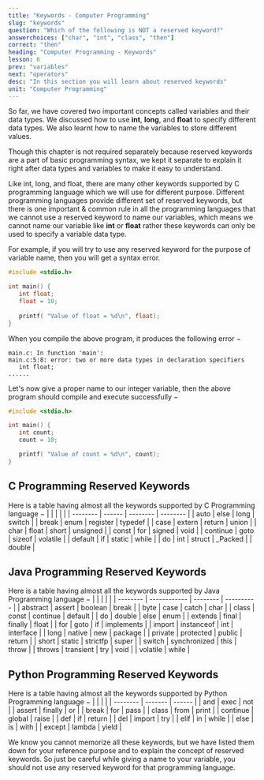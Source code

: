 ```yaml
---
title: "Keywords - Computer Programming"
slug: "keywords"
question: "Which of the following is NOT a reserved keyword?"
answerchoices: ["char", "int", "class", "then"]
correct: "then"
heading: "Computer Programming - Keywords"
lesson: 6
prev: "variables"
next: "operators"
desc: "In this section you will learn about reserved keywords"
unit: "Computer Programming"
---
```

So far, we have covered two important concepts called variables and their data types. We discussed how to use **int**, **long**, and **float** to specify different data types. We also learnt how to name the variables to store different values.

Though this chapter is not required separately because reserved keywords are a part of basic programming syntax, we kept it separate to explain it right after data types and variables to make it easy to understand.

Like int, long, and float, there are many other keywords supported by C programming language which we will use for different purpose. Different programming languages provide different set of reserved keywords, but there is one important & common rule in all the programming languages that we cannot use a reserved keyword to name our variables, which means we cannot name our variable like **int** or **float** rather these keywords can only be used to specify a variable data type.

For example, if you will try to use any reserved keyword for the purpose of variable name, then you will get a syntax error.

```c
#include <stdio.h>

int main() {
   int float;
   float = 10;
   
   printf( "Value of float = %d\n", float);
}
```
When you compile the above program, it produces the following error −
```
main.c: In function 'main':
main.c:5:8: error: two or more data types in declaration specifiers
   int float;
......
```
Let's now give a proper name to our integer variable, then the above program should compile and execute successfully −

```c
#include <stdio.h>

int main() {
   int count;
   count = 10;

   printf( "Value of count = %d\n", count);
}
```
## C Programming Reserved Keywords
Here is a table having almost all the keywords supported by C Programming language −
|          |        |          |          |
| -------- | ------ | -------- | -------- |
| auto     | else   | long     | switch   |
| break    | enum   | register | typedef  |
| case     | extern | return   | union    |
| char     | float  | short    | unsigned |
| const    | for    | signed   | void     |
| continue | goto   | sizeof   | volatile |
| default  | if     | static   | while    |
| do       | int    | struct   | _Packed  |
| double   |

## Java Programming Reserved Keywords
Here is a table having almost all the keywords supported by Java Programming language −
|          |              |          |            |
| -------- | ------------ | -------- | ---------- |
| abstract | assert       | boolean  | break      |
| byte     | case         | catch    | char       |
| class    | const        | continue | default    |
| do       | double       | else     | enum       |
| extends  | final        | finally  | float      |
| for      | goto         | if       | implements |
| import   | instanceof   | int      | interface  |
| long     | native       | new      | package    |
| private  | protected    | public   | return     |
| short    | static       | strictfp | super      |
| switch   | synchronized | this     | throw      |
| throws   | transient    | try      | void       |
| volatile | while        |

## Python Programming Reserved Keywords
Here is a table having almost all the keywords supported by Python Programming language −
|          |         |        |
| -------- | ------- | ------ |
| and      | exec    | not    |
| assert   | finally | or     |
| break    | for     | pass   |
| class    | from    | print  |
| continue | global  | raise  |
| def      | if      | return |
| del      | import  | try    |
| elif     | in      | while  |
| else     | is      | with   |
| except   | lambda  | yield  |

We know you cannot memorize all these keywords, but we have listed them down for your reference purpose and to explain the concept of reserved keywords. So just be careful while giving a name to your variable, you should not use any reserved keyword for that programming language.